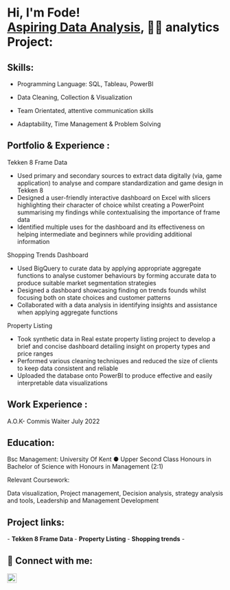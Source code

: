 <h1>Hi, I'm Fode! <br/><a href=" my guthub account">Aspiring Data Analysis</a>, <a 

<h2>👨‍💻 analytics Project:</h2>

 <h2>Skills:</h2>

 
- Programming Language:  SQL, Tableau, PowerBI

- Data Cleaning, Collection & Visualization
- Team Orientated, attentive communication skills
- Adaptability, Time Management & Problem Solving 




 <h2>Portfolio & Experience :</h2>
Tekken 8 Frame Data

-	Used primary and secondary sources to extract data digitally (via, game application) to analyse and compare standardization and game design in Tekken 8
-	Designed a user-friendly interactive dashboard on Excel with slicers highlighting their character of choice whilst creating a PowerPoint summarising my findings while contextualising the importance of frame data
-	Identified multiple uses for the dashboard and its effectiveness on helping intermediate and beginners while providing additional information 


Shopping Trends Dashboard

-	Used BigQuery to curate data by applying appropriate aggregate functions to analyse customer behaviours by forming accurate data to produce suitable market segmentation strategies
-	Designed a dashboard showcasing finding on trends founds whilst focusing both on state choices and customer patterns 
-	Collaborated with a data analysis in identifying insights and assistance when applying aggregate functions



Property Listing 

-	Took synthetic data in Real estate property listing project to develop a brief and concise dashboard detailing insight on property types and price ranges 
-	Performed various cleaning techniques and reduced the size of clients to keep data consistent and reliable 
-	Uploaded the database onto PowerBI to produce effective and easily interpretable data visualizations 



 <h2> Work Experience :</h2>

A.O.K- Commis Waiter                                                                              July 2022 
 <h2> Education:</h2>

 Bsc Management: University Of Kent
●	 Upper Second Class Honours in Bachelor of Science with Honours in Management (2:1)

Relevant Coursework:

Data visualization, Project management, Decision analysis, strategy analysis and tools, Leadership and Management Development

<h2> Project links: </h2>
- <b>Tekken 8 Frame Data </b>
- <b>Property Listing </b>
- <b>Shopping trends</b>
  -



<h2> 🤳 Connect with me:</h2>

[<img align="left" alt="JoshMadakor | LinkedIn" width="22px" src="https://cdn.jsdelivr.net/npm/simple-icons@v3/icons/linkedin.svg" />][linkedin]

[linkedin]: https://www.linkedin.com/in/fode-diane-a16b6624b/
